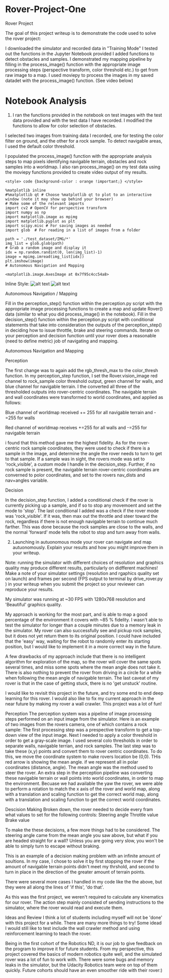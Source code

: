 # Rover-Project-One
Rover Project

The goal of this project writeup is to demonstrate the code used to solve the rover project:

I downloaded the simulator and recorded data in "Training Mode"
I tested out the functions in the Jupyter Notebook provided
I added functions to detect obstacles and samples.
I demonstrated my mapping pipeline by filling in the process_image() function with the appropriate image processing steps (perspective transform, color threshold etc.) to get from raw image to a map. 
I used moviepy to process the images in my saved datadet with the process_image() function. (See video below)

# Notebook Analysis

1. I ran the functions provided in the notebook on test images with the test data provided and with the test data I have recorded. I modified the functions to allow for color selection of obstacles.

I selected two images from training data I recorded, one for testing the color filter on ground, and the other for a rock
sample. To detect navigable areas, I used the default color threshold.

I populated the process_image() function with the appropriate analysis steps to map pixels identifying navigable
terrain, obstacles and rock samples into a worldmap. I also ran process_image() on my test data using the moviepy functions
provided to create video output of my results.

```%%HTML
<style> code {background-color : orange !important;} </style>
```
```
%matplotlib inline
#%matplotlib qt # Choose %matplotlib qt to plot to an interactive window (note it may show up behind your browser)
# Make some of the relevant imports
import cv2 # OpenCV for perspective transform
import numpy as np
import matplotlib.image as mpimg
import matplotlib.pyplot as plt
import scipy.misc # For saving images as needed
import glob  # For reading in a list of images from a folder
```

```
path = './test_dataset/IMG/*'
img_list = glob.glob(path)
# Grab a random image and display it
idx = np.random.randint(0, len(img_list)-1)
image = mpimg.imread(img_list[idx])
plt.imshow(image)
# Autonomous Navigation and Mapping
```
```
<matplotlib.image.AxesImage at 0x7f95c4cc54a8>
```
Inline Style:
![alt text](https://classroom.udacity.com/touch-ican.png)
![alt text](https://classroom.udacity.com/images/icon_mentorship-78d06.svg)

Autonomous Navigation / Mapping

Fill in the perception_step() function within the perception.py script with the appropriate image processing functions
to create a map and update Rover() data (similar to what you did process_image() in the notebook).
Fill in the decision_step() function within the perception.py script with conditional statements that take into consideration the 
outputs of the perception_step() in deciding how to issue throttle, brake and steering commands.
Iterate on your perception and decision function until your rover does a reasonable (need to define metric) job of navigating 
and mapping.

Autonomous Navigation and Mapping

Perception

The first change was to again add the rgb_thresh_max to the color_thresh function. In my perception_step function, I set
the Rover.vision_image red channel to rock_sample color threshold output, green channel for walls, and blue channel for
navigable terrain. I the converted all three of the thresholded outputs into rover-centric coordinates. The navigable terrain
and wall coordinates were transformed to world coordinates, and applied as follows:

Blue channel of worldmap received += 255 for all navigable terrain and -=255 for walls

Red channel of worldmap receives +=255 for all walls and -=255 for navigable terrain

i found that this method gave me the highest fidelity. As for the rover-centric rock sample coordinates, they were used to
check if there is a sample in the image, and determine the angle the rover needs to turn to get to that sample. If a 
sample was in sight, the rovers mode was set to 'rock_visible', a custom mode I handle in the decision_step. Further, if
no rock sample is present, the navigable terrain rover-centric coordinates are converned to polor coordinates, and set to 
the rovers nav_dists and nav+angles variable.

Decision

In the decision_step function, I added a conditional check if the rover is currently picking up a sample, and if so to stop 
any movemoent and set the mode to 'stop'.
The last conditional I added was a check if the rover mode was 'rock_visible'. If it was, then max out the throttle and steer toward the rock, regardless if there is not enough navigable terrain to continue much farther. This was done because the rock samples are close to the walls, and the normal 'forward' mode tells the robot to stop and turn away from walls.

2. Launching in autuonomous mode your rover can navigate and map autuonomously. Explain your results and how you might improve them in 
your writeup.

Note: running the simulator with different choices of resolution and graphics quality may produce different results,
particularly on didfferent machines! Make a note of your simulator settings (resolution and rgaphics quality set on launch) and frames per second (FPS output to terminal by drive_rover.py ) in your writeup when you submit the project so your reviewer can reproduce your results.

My simulator was running at ~30 FPS with 1280x768 resolution and 'Beautiful' graphics quality.

My approach is working for the most part, and is able to map a good percentage of the environment it covers with ~85 % fidelity. I wasn't able to test the simulator for longer than a couple minutes due to a memory leak in the simulator. My rover can also successfully see and pickup rock samples, but it does not yet return them to its original position. I could have included that the 'easy' way, waiting for the robot to randomly enter its starting position, but I would like to implement it in a more correct way in the future.

A few drawbacks of my approach include that there is no intelligent algorithm for exploration of the map, so the rover will cover the same spots several times, and miss some spots where the mean angle does not take it. There is also nothing to prevent the rover from driving in a circle for a while when following the mean angle of navigable terrain. The last caveat of my rover is that in the case of getting stuck, there is no 'get unstuck' routine.

I would like to revisit this project in the future, and try some end to end deep learning for this rover. I would also like to fix my current approach in the near future by making my rover a wall crawler. This project was a lot of fun!


Perception
The perception system was a pipeline of image processing steps performed on an input image from the simulator.
Here is an example of two images from the rovers camera, one of which contains a rock sample:
The first processing step was a prespective transform to get a top-down view of the input image.
Next I needed to apply a color threshold in order to get a gray-scale image. I used several colo thresholds in order
to separate walls, navigable terrian, and rock samples.
The last step was to take these (x,y) points and convert them to rover centric coordinates. To do this, we move
the coordinate system to make rovers location be (0,0).
THis red arrow is showing the mean angle. if we represent all in polar coordinates (distance, angle). The mean angle
was the method used to steer the rover.
An extra step in the perception pipeline was converting these navigable terrain or wall points into world coordinates,
in order to map the environment. Becuase we had available the yaw the rover, we were able to perform a rotation to
match the x axis of the rover and world map, along with a translation and scaling function to get the correct world
map, along with a translation and scaling function to get the correct world coordinates.

Descision Making
Broken down, the rover needed to decide every fram what values to set for the following controls:
Steering angle
Throttle value
Brake value

To make the these decisions, a few more things had to be considered. The steering angle came from the mean angle you
saw above, but what if you are headed straight for a wall? Unless you are going very slow, you won't be able to 
simply turn to escape without braking.

This is an example of a decision making problem with an infinite amount of soultions. In my case, I chose to solve it 
by first stopping the rover if the amount of navigable terrain points didn't meet my thrshold, and second to
turn in place in the direction of the greater amount of terrain points.

There were several more cases I handled in my code like the the above, but they were all along the lines of 'if this', 
'do that'.

As this was the first project, we weren't required to calculate any kinematics for our rover. The action step mainly 
consisted of sending instructions to the simulator, where the rover would read and execute them.

Ideas and Review
I think a lot of students including myself will not be 'done' with this project for a while. There are many more things to 
try! Some idead I would still like to test include the wall crawler method and using reinforcement learning to teach the 
rover.

Being in the first cohort of the Robotics ND, it is our job to give feedback on the program to improve it for future
students. From my perspective, this project covered the basics of modern robotics quite well, and the simulated rover
was a lot of fun to work with. There were some bugs and memory leaks in the simulator, but the Udacity Robotics team 
were on top of them quickly. Future cohorts should have an even smoother ride with their rover:)


